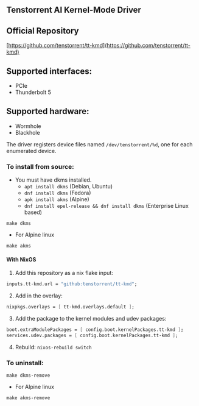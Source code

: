 ## Tenstorrent AI Kernel-Mode Driver

## Official Repository

[https://github.com/tenstorrent/tt-kmd](https://github.com/tenstorrent/tt-kmd)

## Supported interfaces:
* PCIe
* Thunderbolt 5

## Supported hardware:
* Wormhole
* Blackhole

The driver registers device files named `/dev/tenstorrent/%d`, one for each enumerated device.

### To install from source:

* You must have dkms installed.
    * `apt install dkms` (Debian, Ubuntu)
    * `dnf install dkms` (Fedora)
    * `apk install akms` (Alpine)
    * `dnf install epel-release && dnf install dkms` (Enterprise Linux based)
```
make dkms
```
* For Alpine linux
```
make akms
```

#### With NixOS

1. Add this repository as a nix flake input:
```nix
inputs.tt-kmd.url = "github:tenstorrent/tt-kmd";
```

2. Add in the overlay:
```nix
nixpkgs.overlays = [ tt-kmd.overlays.default ];
```

3. Add the package to the kernel modules and udev packages:
```nix
boot.extraModulePackages = [ config.boot.kernelPackages.tt-kmd ];
services.udev.packages = [ config.boot.kernelPackages.tt-kmd ];
```

4. Rebuild: `nixos-rebuild switch`

### To uninstall:
```
make dkms-remove
```
* For Alpine linux
```
make akms-remove
```
